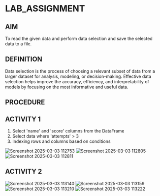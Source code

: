 # LAB_ASSIGNMENT

## AIM
To read the given data and perform data selection and save the selected data to a file.

## DEFINITION 
Data selection is the process of choosing a relevant subset of data from a larger dataset for analysis, modeling, or decision-making. Effective data selection helps improve the accuracy, efficiency, and interpretability of models by focusing on the most informative and useful data. 

## PROCEDURE 
## ACTIVITY 1
1. Select 'name' and 'score' columns from the DataFrame
2. Select data where 'attempts' > 3
3. Indexing rows and columns based on conditions

![Screenshot 2025-03-03 112753](https://github.com/user-attachments/assets/0092e773-897a-4a39-8d7f-9fb329d7e32f)
![Screenshot 2025-03-03 112805](https://github.com/user-attachments/assets/38d2683c-13a5-420c-bff6-b2ea65c91d9a)
![Screenshot 2025-03-03 112811](https://github.com/user-attachments/assets/ef93301a-17e7-40de-b5cd-1928ad36867a)

## ACTIVITY 2

![Screenshot 2025-03-03 113140](https://github.com/user-attachments/assets/24cc84de-b477-45c3-b463-fe00c579e71d)
![Screenshot 2025-03-03 113159](https://github.com/user-attachments/assets/ee0daefb-e26b-4cbb-a8ab-890fb1a5dfa5)
![Screenshot 2025-03-03 113210](https://github.com/user-attachments/assets/ce723215-176f-4a55-ad3d-2c27ad8d5d02)
![Screenshot 2025-03-03 113222](https://github.com/user-attachments/assets/9eb35363-1b15-46f5-865f-8ef5b8352c94)
